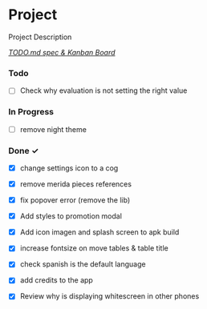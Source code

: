 # Project

Project Description

<em>[TODO.md spec & Kanban Board](https://bit.ly/3fCwKfM)</em>

### Todo

- [ ] Check why evaluation is not setting the right value  

### In Progress

- [ ] remove night theme  

### Done ✓

- [x] change settings icon to a cog  
- [x] remove merida pieces references  
- [x] fix popover error (remove the lib)  
- [x] Add styles to promotion modal  
- [x] Add icon imagen and splash screen to apk build  
- [x] increase fontsize on move tables & table title  
- [x] check spanish is the default language  
- [x] add credits to the app  
- [x] Review why is displaying whitescreen in other phones  

